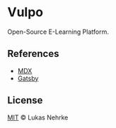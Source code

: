 # Vulpo

Open-Source E-Learning Platform.

## References

- [MDX](https://mdxjs.com/)
- [Gatsby](https://www.gatsbyjs.com/)

## License

[MIT](https://github.com/lukasnehrke/vulpo/blob/main/LICENSE) © Lukas Nehrke
